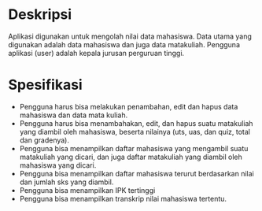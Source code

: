 

# Deskripsi 
Aplikasi digunakan untuk mengolah nilai data mahasiswa. Data utama yang digunakan adalah data mahasiswa dan juga data matakuliah. Pengguna aplikasi (user) adalah kepala jurusan perguruan tinggi.

# Spesifikasi
- Pengguna harus bisa melakukan penambahan, edit dan hapus data mahasiswa dan data mata kuliah.
- Pengguna harus bisa menambahakan, edit, dan hapus suatu matakuliah yang diambil oleh mahasiswa, beserta nilainya (uts, uas, dan quiz, total dan gradenya).
- Pengguna bisa menampilkan daftar mahasiswa yang mengambil suatu matakuliah yang dicari, dan juga daftar matakuliah yang diambil oleh mahasiswa yang dicari.
- Pengguna bisa menampilkan daftar mahasiswa terurut berdasarkan nilai dan jumlah sks yang diambil.
- Pengguna bisa menampilkan IPK tertinggi
- Pengguna bisa menampilkan transkrip nilai mahasiswa tertentu.
